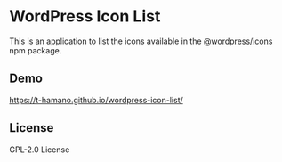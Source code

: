 # WordPress Icon List

This is an application to list the icons available in the [@wordpress/icons](https://www.npmjs.com/package/@wordpress/icons) npm package.

## Demo
https://t-hamano.github.io/wordpress-icon-list/

## License
GPL-2.0 License
